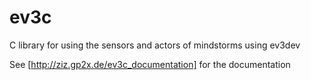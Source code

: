 # ev3c
C library for using the sensors and actors of mindstorms using ev3dev

See [http://ziz.gp2x.de/ev3c_documentation] for the documentation
